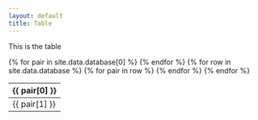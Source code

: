 ```yaml
---
layout: default
title: Table
---
```


This is the table

<!--Static table-->
<table id="datatable" class="display">
	<thead>
		<tr>
			{% for pair in site.data.database[0] %}
				<th>{{ pair[0] }}</th>
			{% endfor %}
		</tr>
	</thead>
	<tbody>
	{% for row in site.data.database %}
		<tr>
			{% for pair in row %}
				<td>{{ pair[1] }}</td>
			{% endfor %}
		</tr>
	{% endfor %}
	</tbody>
</table>

<!--Dynamic table-->
<script>
$('#datatable').DataTable({
	initComplete: function () {
		this.api()
			.columns()
			.every(function () {
				var column = this;
 
				// Create select element and listener
				var select = $('<select><option value="">Show all</option></select>')
				.appendTo($(column.footer()).empty())
				.on('change', function () {
							column
							.search($(this).val(), {exact: true})
							.draw();
				});
 
				// Add list of options
				column
					.data()
					.unique()
					.sort()
					.each(function (d, j) {
						select.append(
							'<option value="' + d + '">' + d + '</option>'
						);
					});
			});
	}
});
</script>